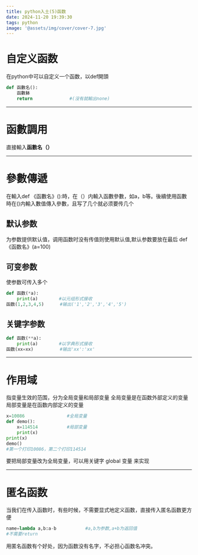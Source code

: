 ```yaml
---
title: python入土(5)函数
date: 2024-11-20 19:39:30
tags: python
image: '@assets/img/cover/cover-7.jpg'
---
```


# 自定义函数

在python中可以自定义一个函数，以def開頭

```python
def 函數名():
	函數躰
	return              #(沒有就輸出none)
```

---------------------------------------------------------

# 函數調用

直接輸入**函數名（）**

-----------------------------------------------

# 參數傳遞

在輸入def 《函數名》():時，在（）内輸入函數參數，如a，b等。後續使用函數時在()内輸入數值傳入參數，且写了几个就必须要传几个

## 默认参数

为参数提供默认值，调用函数时没有传值则使用默认值,默认参数要放在最后
def 《函数名》(a=100)

## 可变参数

使参数可传入多个

```python
def 函数(*a):
	print(a)		#以元组形式接收
函数(1,2,3,4,5)	   #输出('1','2','3','4','5')
```

## 关键字参数

```python
def 函数(**a):
	print(a)		#以字典形式接收
函数(xx=xx)		   #输出'xx':'xx'
```

-----------------------------------------------------------

# 作用域

指变量生效的范围，分为全局变量和局部变量
全局变量是在函数外部定义的变量
局部变量是在函数内部定义的变量

```python
x=10086                #全局变量
def demo():
	x=114514           #局部变量
	print(x)
print(x)
demo()
#第一个打印10086，第二个打印114514
```

要把局部变量改为全局变量，可以用关键字 global 变量 来实现

-----------------------------------------------------------------

# 匿名函数

当我们在传入函数时，有些时候，不需要显式地定义函数，直接传入匿名函数更方便

```python
name=lambda a,b:a-b           #a,b为参数,a+b为返回值
#不需要return
```

用匿名函数有个好处，因为函数没有名字，不必担心函数名冲突。
